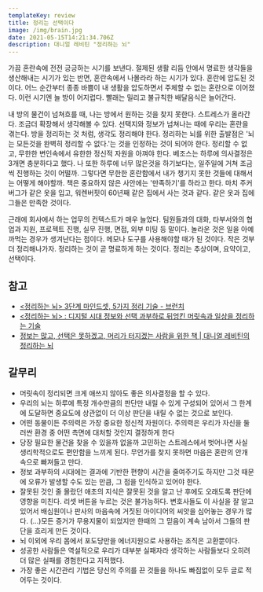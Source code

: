```yaml
---
templateKey: review
title: 정리는 선택이다
image: /img/brain.jpg
date: 2021-05-15T14:21:34.706Z
description: 대니얼 레비틴 "정리하는 뇌"
---
```

가끔 혼란속에 전전 긍긍하는 시기를 보낸다. 절제된 생활 리듬 안에서 명료한 생각들을 생산해내는 시기가 있는 반면, 혼란속에서 나몰라라 하는 시기가 있다. 혼란에 압도된 것이다. 어느 순간부터 종종 바쁨이 내 생활을 압도하면서 주체할 수 없는 혼란으로 이어졌다. 이런 시기엔 늘 방이 어지럽다. 빨래는 밀리고 불규칙한 배달음식은 늘어간다.

내 방의 물건이 넘쳐흐를 때, 나는 방에서 원하는 것을 찾지 못한다. 스트레스가 올라간다. 조금더 확장해서 생각해볼 수 있다. 선택지와 정보가 넘쳐나는 때에 우리는 혼란을 겪는다. 방을 정리하는 것 처럼, 생각도 정리해야 한다. 정리하는 뇌를 위한 출발점은 '뇌는 모든것을 완벽히 정리할 수 없다.'는 것을 인정하는 것이 되어야 한다. 정리할 수 없고, 무한한 변인속에서 유한한 정신적 자원을 아껴야 한다. 베조스는 하루에 의사결정은 3개면 충분하다고 했다. 나 또한 하루에 너무 많은것을 하기보다는, 일주일에 거쳐 조금씩 진행하는 것이 어떨까. 그렇다면 무한한 혼란함에서 내가 챙기지 못한 것들에 대해서는 어떻게 해야할까. 책은 중요하지 않은 사안에는 '만족하기'를 하라고 한다. 마치 주커버그가 같은 옷을 입고, 워렌버핏이 60년째 같은 집에서 사는 것과 같다. 같은 옷과 집에 그들은 만족한 것이다.

근래에 회사에서 하는 업무의 컨텍스트가 매우 늘었다. 팀원들과의 대화, 타부서와의 협업과 지원, 프로젝트 진행, 실무 진행, 면접, 외부 미팅 등 말이다. 놀라운 것은 일을 아예 까먹는 경우가 생겨난다는 점이다. 메모나 도구를 사용해야할 때가 된 것이다. 작은 것부더 정리해나가자. 정리하는 것이 곧 명료하게 하는 것이다. 정리는 추상이며, 요약이고, 선택이다.

## 참고

* [<정리하는 뇌> 3단계 마인드셋, 5가지 정리 기술 - 브런치](https://brunch.co.kr/@cdo/10)
* [<정리하는 뇌> : 디지털 시대 정보와 선택 과부하로 뒤엉킨 머릿속과 일상을 정리하는 기술](https://m.blog.naver.com/PostView.nhn?blogId=yole_one&logNo=220439842463&proxyReferer=https:%2F%2Fwww.google.com%2F)
* [정보는 많고, 선택은 못하겠고, 머리가 터지겠는 사람을 위한 책 | 대니얼 레비틴의 정리하는 뇌](https://www.youtube.com/watch?v=KaBLjUp8Gn4)

## 갈무리

* 머릿속이 정리되면 크게 애쓰지 않아도 좋은 의사결정을 할 수 있다.
* 우리의 뇌는 하루에 특정 개수만큼의 판단만 내릴 수 있게 구성되어 있어서 그 한계에 도달하면 중요도에 상관없이 더 이상 판단을 내릴 수 없는 것으로 보인다.
* 어떤 동물이든 주의력은 가장 중요한 정신적 자원이다. 주의력은 우리가 자신을 둘러싼 환경 중 어떤 측면에 대처할 것인지 결정하게 한다
* 당장 필요한 물건을 찾을 수 있을까 없을까 고민하는 스트레스에서 벗어나면 사실 생리학적으로도 편안함을 느끼게 된다. 무언가를 찾지 못하면 마음은 혼란의 안개 속으로 빠져들고 만다.
* 정보 과부하의 시대에는 결과에 기반한 편향이 시간을 줄여주기도 하지만 그것 때문에 오류가 발생할 수도 있는 만큼, 그 점을 인식하고 있어야 한다.
* 잘못된 것인 줄 몰랐던 애초의 지식은 잘못된 것을 알고 난 후에도 오래도록 판단에 영향을 미친다. 리셋 버튼을 누르는 것은 불가능하다. 변호사들도 이 사실을 잘 알고 있어서 배심원이나 판사의 마음속에 거짓된 아이디어의 씨앗을 심어놓는 경우가 많다. (...)모든 증거가 무용지물이 되었지만 한때의 그 믿음이 계속 남아서 그들의 판단을 흐리게 만든 것이다.
* 뇌 이외에 우리 몸에서 포도당만을 에너지원으로 사용하는 조직은 고환뿐이다.
* 성공한 사람들은 역설적으로 우리가 대부분 실패자라 생각하는 사람들보다 오히려 더 많은 실패를 경험한다고 지적했다.
* 가장 좋은 시간관리 기법은 당신의 주의를 끈 것들을 하나도 빠짐없이 모두 글로 적어두는 것이다.